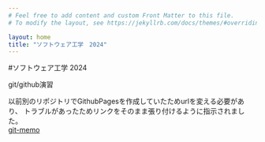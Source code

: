 ```yaml
---
# Feel free to add content and custom Front Matter to this file.
# To modify the layout, see https://jekyllrb.com/docs/themes/#overriding-theme-defaults

layout: home
title: "ソフトウェア工学　2024"
---
```


#ソフトウェア工学 2024

git/github演習

以前別のリポジトリでGithubPagesを作成していたためurlを変える必要があり、
トラブルがあったためリンクをそのまま張り付けるように指示されました。  
[git-memo](https://sakai8121.github.io/eijisakai.github.io/docs/git-memo)